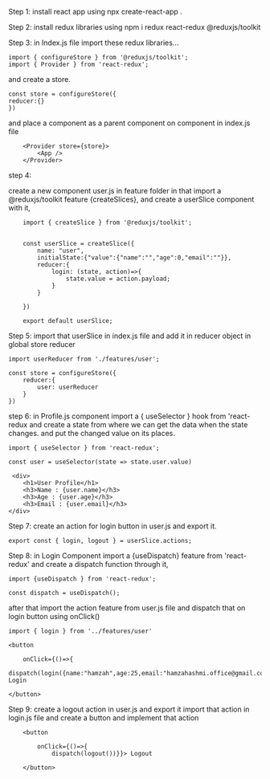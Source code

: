 Step 1:
install react app using
npx create-react-app .

Step 2:
install redux libraries using
npm i redux react-redux @reduxjs/toolkit

Step 3:
in Index.js file
import these redux libraries...

    import { configureStore } from '@reduxjs/toolkit';
    import { Provider } from 'react-redux';

and create a store.

    const store = configureStore({
    reducer:{}
    })

and place a <Provider/> component as a parent component on <App /> component in index.js file

        <Provider store={store}>
            <App />
        </Provider>

step 4:

create a new component user.js in feature folder
in that import a @reduxjs/toolkit feature {createSlices}, and create a userSlice component with it,

        import { createSlice } from '@reduxjs/toolkit';


        const userSlice = createSlice({
            name: "user",
            initialState:{"value":{"name":"","age":0,"email":""}},
            reducer:{
                login: (state, action)=>{
                    state.value = action.payload;
                }
            }

        })

        export default userSlice;

Step 5:
import that userSlice in index.js file and add it in reducer object in global store reducer

    import userReducer from './features/user';

    const store = configureStore({
        reducer:{
            user: userReducer
        }
    })

step 6:
in Profile.js component import a { useSelector } hook from 'react-redux and create a state from where we can get the data when the state changes.
and put the changed value on its places.

    import { useSelector } from 'react-redux';

    const user = useSelector(state => state.user.value)

     <div>
        <h1>User Profile</h1>
        <h3>Name : {user.name}</h3>
        <h3>Age : {user.age}</h3>
        <h3>Email : {user.email}</h3>
    </div>

Step 7:
create an action for login button in user.js and export it.

    export const { login, logout } = userSlice.actions;

Step 8:
in Login Component import a {useDispatch} feature from 'react-redux' and create a dispatch function through it,

    import {useDispatch } from 'react-redux';

    const dispatch = useDispatch();

after that import the action feature from user.js file and dispatch that on login button using onClick()

    import { login } from '../features/user'

    <button

        onClick={()=>{
            dispatch(login({name:"hamzah",age:25,email:"hamzahashmi.office@gmail.com"}))}}> Login

    </button>

Step 9:
create a logout action in user.js and export it
import that action in login.js file and create a button and implement that action

        <button

            onClick={()=>{
                dispatch(logout())}}> Logout

        </button>

